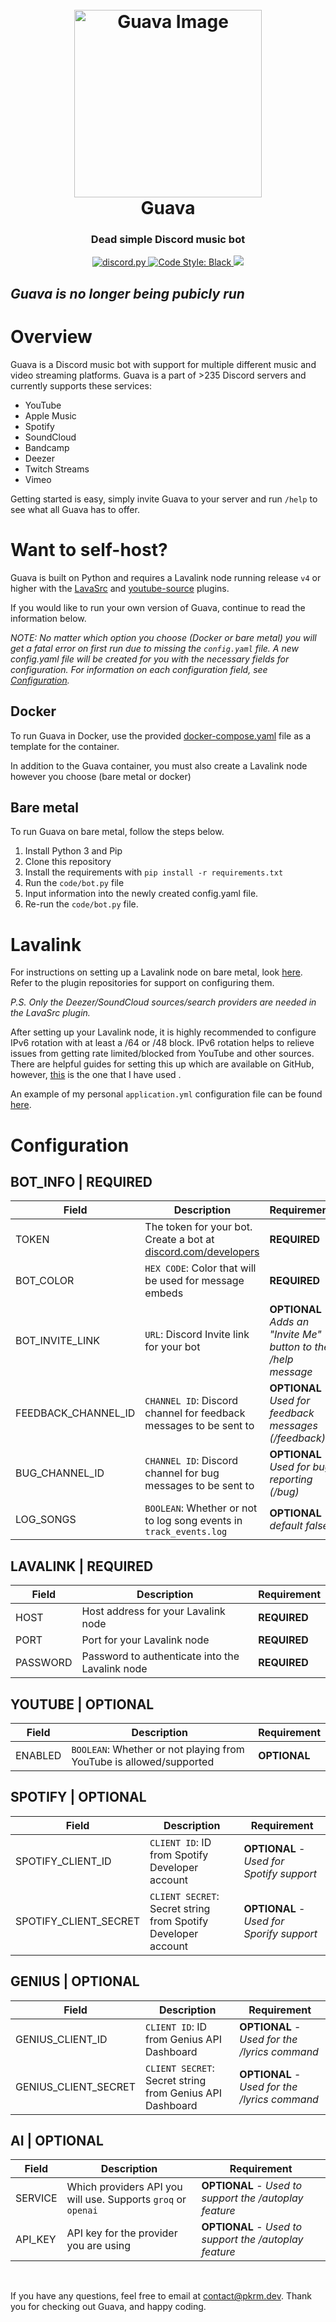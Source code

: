 <h1 align="center">
  <br>
  <img src="https://git.pkrm.dev/guava/plain/guava.png" width="300" alt="Guava Image"></a>
  <br>
  Guava<br>
</h1>

<h3 align="center">
    Dead simple Discord music bot
</h3>

<p align="center">
  <a href="https://github.com/Rapptz/discord.py/">
     <img src="https://img.shields.io/badge/discord-py-blue.svg" alt="discord.py">
  </a>
  <a href="https://github.com/psf/black">
    <img src="https://img.shields.io/badge/code%20style-black-000000.svg" alt="Code Style: Black">
  </a>
  <a href="https://makeapullrequest.com">
    <img src="https://img.shields.io/badge/PRs-welcome-brightgreen.svg">
  </a>
</p>

## *Guava is no longer being pubicly run*

# Overview

Guava is a Discord music bot with support for multiple different music and video streaming platforms. Guava is a part of >235 Discord servers and currently supports these services:

- YouTube
- Apple Music
- Spotify
- SoundCloud
- Bandcamp
- Deezer
- Twitch Streams
- Vimeo

Getting started is easy, simply invite Guava to your server and run `/help` to see what all Guava has to offer.

# Want to self-host?
Guava is built on Python and requires a Lavalink node running release `v4` or higher with the [LavaSrc](https://github.com/topi314/LavaSrc) and [youtube-source](https://github.com/lavalink-devs/youtube-source) plugins.

If you would like to run your own version of Guava, continue to read the information below.

*NOTE: No matter which option you choose (Docker or bare metal) you will get a fatal error on first run due to missing the `config.yaml` file. A new config.yaml file will be created for you with the necessary fields for configuration. For information on each configuration field, see [Configuration](#configuration).*

## Docker
To run Guava in Docker, use the provided [docker-compose.yaml](docker-compose.yaml) file as a template for the container.

In addition to the Guava container, you must also create a Lavalink node however you choose (bare metal or docker)

## Bare metal
To run Guava on bare metal, follow the steps below.

1. Install Python 3 and Pip
2. Clone this repository
3. Install the requirements with `pip install -r requirements.txt`
4. Run the `code/bot.py` file
5. Input information into the newly created config.yaml file.
6. Re-run the `code/bot.py` file.

# Lavalink

For instructions on setting up a Lavalink node on bare metal, look [here](https://lavalink.dev/getting-started/). Refer to the plugin repositories for support on configuring them.

*P.S. Only the Deezer/SoundCloud sources/search providers are needed in the LavaSrc plugin.*

After setting up your Lavalink node, it is highly recommended to configure IPv6 rotation with at least a /64 or /48 block. IPv6 rotation helps to relieve issues from getting rate limited/blocked from YouTube and other sources. There are helpful guides for setting this up which are available on GitHub, however, [this](https://github.com/Nansess/tunnelbroker-guide) is the one that I have used .

An example of my personal `application.yml` configuration file can be found [here](application.yml).

# Configuration

## BOT_INFO | REQUIRED
Field | Description | Requirement
--- | --- | ---
TOKEN | The token for your bot. Create a bot at [discord.com/developers](https://discord.com/developers) | **REQUIRED**
BOT_COLOR | `HEX CODE`: Color that will be used for message embeds | **REQUIRED**
BOT_INVITE_LINK | `URL`: Discord Invite link for your bot | **OPTIONAL** - *Adds an "Invite Me" button to the /help message*
FEEDBACK_CHANNEL_ID | `CHANNEL ID`: Discord channel for feedback messages to be sent to | **OPTIONAL** - *Used for feedback messages (/feedback)*
BUG_CHANNEL_ID | `CHANNEL ID`: Discord channel for bug messages to be sent to | **OPTIONAL** - *Used for bug reporting (/bug)*
LOG_SONGS | `BOOLEAN`: Whether or not to log song events in `track_events.log` | **OPTIONAL** - *default false*

## LAVALINK | REQUIRED
Field | Description | Requirement
--- | --- | ---
HOST | Host address for your Lavalink node | **REQUIRED**
PORT | Port for your Lavalink node | **REQUIRED**
PASSWORD | Password to authenticate into the Lavalink node | **REQUIRED**

## YOUTUBE | OPTIONAL
Field | Description | Requirement
--- | --- | ---
ENABLED | `BOOLEAN`: Whether or not playing from YouTube is allowed/supported | **OPTIONAL**

## SPOTIFY | OPTIONAL
Field | Description | Requirement
--- | --- | ---
SPOTIFY_CLIENT_ID | `CLIENT ID`: ID from Spotify Developer account | **OPTIONAL** - *Used for Spotify support*
SPOTIFY_CLIENT_SECRET | `CLIENT SECRET`: Secret string from Spotify Developer account | **OPTIONAL** - *Used for Sporify support*

## GENIUS | OPTIONAL
Field | Description | Requirement
--- | --- | ---
GENIUS_CLIENT_ID | `CLIENT ID`: ID from Genius API Dashboard | **OPTIONAL** - *Used for the /lyrics command*
GENIUS_CLIENT_SECRET | `CLIENT SECRET`: Secret string from Genius API Dashboard | **OPTIONAL** - *Used for the /lyrics command*

## AI | OPTIONAL
Field | Description | Requirement
--- | --- | ---
SERVICE | Which providers API you will use. Supports `groq` or `openai` | **OPTIONAL** - *Used to support the /autoplay feature*
API_KEY | API key for the provider you are using | **OPTIONAL** - *Used to support the /autoplay feature*

<br>

If you have any questions, feel free to email at [contact@pkrm.dev](mailto:contact@pkrm.dev). Thank you for checking out Guava, and happy coding.
